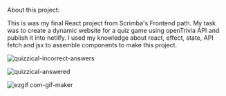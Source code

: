 About this project:

This is was my final React project from Scrimba's Frontend path. My task was to create a dynamic website for a quiz game using openTrivia API and publish it into netlify. I used my knowledge about react, effect, state, API fetch and jsx to assemble components to make this project.

![quizzical-incorrect-answers](https://user-images.githubusercontent.com/105444897/198122253-670641e2-63f9-4d71-9ea2-062c04f1babc.png)

![quizzical-answered](https://user-images.githubusercontent.com/105444897/198122256-973d740b-5c93-45be-b467-242a12e64319.png)

![ezgif com-gif-maker](https://user-images.githubusercontent.com/105444897/198124951-516aabdd-12d0-4f79-91ff-f817ec91382c.gif)
